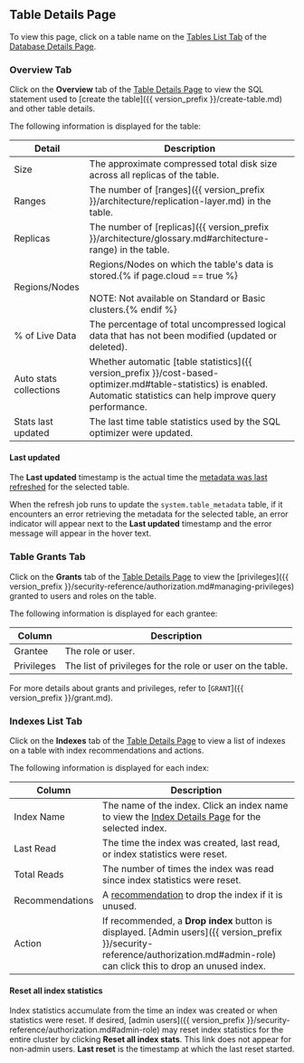 ## Table Details Page

To view this page, click on a table name on the [Tables List Tab](#tables-list-tab) of the [Database Details Page](#database-details-page).

###  Overview Tab

Click on the **Overview** tab of the [Table Details Page](#table-details-page) to view the SQL statement used to [create the table]({{ version_prefix }}/create-table.md) and other table details.

The following information is displayed for the table:

 Detail                        | Description
-------------------------------|-------------
Size                           | The approximate compressed total disk size across all replicas of the table.
Ranges                         | The number of [ranges]({{ version_prefix }}/architecture/replication-layer.md) in the table.
Replicas                       | The number of [replicas]({{ version_prefix }}/architecture/glossary.md#architecture-range) in the table.
Regions/Nodes                  | Regions/Nodes on which the table's data is stored.{% if page.cloud == true %}<br><br>NOTE: Not available on Standard or Basic clusters.{% endif %}
% of Live Data                 | The percentage of total uncompressed logical data that has not been modified (updated or deleted).
Auto stats collections         | Whether automatic [table statistics]({{ version_prefix }}/cost-based-optimizer.md#table-statistics) is enabled. Automatic statistics can help improve query performance.
Stats last updated             | The last time table statistics used by the SQL optimizer were updated.

#### Last updated

The **Last updated** timestamp is the actual time the [metadata was last refreshed](#refresh-data) for the selected table.

When the refresh job runs to update the `system.table_metadata` table, if it encounters an error retrieving the metadata for the selected table, an error indicator will appear next to the **Last updated** timestamp and the error message will appear in the hover text.

### Table Grants Tab

Click on the **Grants** tab of the [Table Details Page](#table-details-page) to view the [privileges]({{ version_prefix }}/security-reference/authorization.md#managing-privileges) granted to users and roles on the table.

The following information is displayed for each grantee:

 Column    | Description
-----------|-------------
Grantee    | The role or user.
Privileges | The list of privileges for the role or user on the table.

For more details about grants and privileges, refer to [`GRANT`]({{ version_prefix }}/grant.md).

### Indexes List Tab

Click on the **Indexes** tab of the [Table Details Page](#table-details-page) to view a list of indexes on a table with index recommendations and actions.

The following information is displayed for each index:

 Column          | Description
-----------------|-------------
Index Name       | The name of the index. Click an index name to view the [Index Details Page](#index-details-page) for the selected index.
Last Read        | The time the index was created, last read, or index statistics were reset.
Total Reads      | The number of times the index was read since index statistics were reset.
Recommendations  | A [recommendation](#index-recommendations) to drop the index if it is unused.
Action           | If recommended, a **Drop index** button is displayed. [Admin users]({{ version_prefix }}/security-reference/authorization.md#admin-role) can click this to drop an unused index.

#### Reset all index statistics

Index statistics accumulate from the time an index was created or when statistics were reset. If desired, [admin users]({{ version_prefix }}/security-reference/authorization.md#admin-role) may reset index statistics for the entire cluster by clicking **Reset all index stats**. This link does not appear for non-admin users. **Last reset** is the timestamp at which the last reset started.
